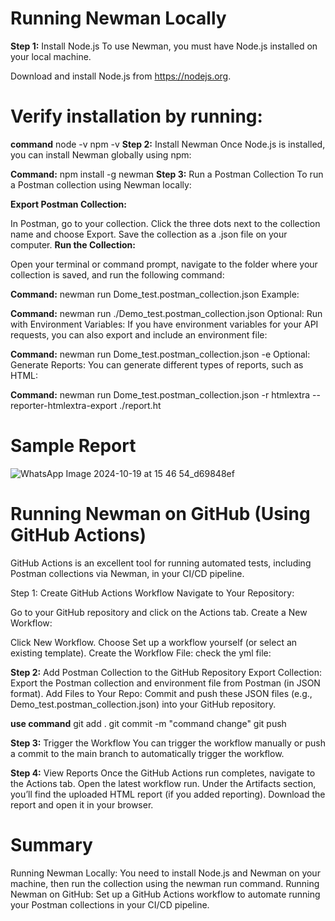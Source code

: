 # Running Newman Locally
**Step 1:** Install Node.js
To use Newman, you must have Node.js installed on your local machine.

Download and install Node.js from https://nodejs.org.
# Verify installation by running:

**command**
node -v
npm -v
**Step 2:** Install Newman
Once Node.js is installed, you can install Newman globally using npm:

**Command:**
npm install -g newman
**Step 3:** Run a Postman Collection
To run a Postman collection using Newman locally:

**Export Postman Collection:**

In Postman, go to your collection.
Click the three dots next to the collection name and choose Export.
Save the collection as a .json file on your computer.
**Run the Collection:**

Open your terminal or command prompt, navigate to the folder where your collection is saved, and run the following command:

**Command:**
newman run Dome_test.postman_collection.json
Example:

**Command:**
newman run ./Demo_test.postman_collection.json
Optional: Run with Environment Variables: If you have environment variables for your API requests, you can also export and include an environment file:

**Command:**
newman run Dome_test.postman_collection.json -e 
Optional: Generate Reports: You can generate different types of reports, such as HTML:

**Command:**
newman run Dome_test.postman_collection.json -r htmlextra --reporter-htmlextra-export ./report.ht

# Sample Report

![WhatsApp Image 2024-10-19 at 15 46 54_d69848ef](https://github.com/user-attachments/assets/db8a95c5-f335-4faf-a38e-8e6dbb39a83d)


# Running Newman on GitHub (Using GitHub Actions)
GitHub Actions is an excellent tool for running automated tests, including Postman collections via Newman, in your CI/CD pipeline.

Step 1: Create GitHub Actions Workflow
Navigate to Your Repository:

Go to your GitHub repository and click on the Actions tab.
Create a New Workflow:

Click New Workflow.
Choose Set up a workflow yourself (or select an existing template).
Create the Workflow File: check the yml file:

**Step 2:** Add Postman Collection to the GitHub Repository
Export Collection:
Export the Postman collection and environment file from Postman (in JSON format).
Add Files to Your Repo:
Commit and push these JSON files (e.g., Demo_test.postman_collection.json) into your GitHub repository.

**use command**
git add .
git commit -m "command change"
git push

**Step 3:** Trigger the Workflow
You can trigger the workflow manually or push a commit to the main branch to automatically trigger the workflow.

**Step 4:**  View Reports
Once the GitHub Actions run completes, navigate to the Actions tab.
Open the latest workflow run.
Under the Artifacts section, you’ll find the uploaded HTML report (if you added reporting).
Download the report and open it in your browser.

# Summary
Running Newman Locally: You need to install Node.js and Newman on your machine, then run the collection using the newman run command.
Running Newman on GitHub: Set up a GitHub Actions workflow to automate running your Postman collections in your CI/CD pipeline.

